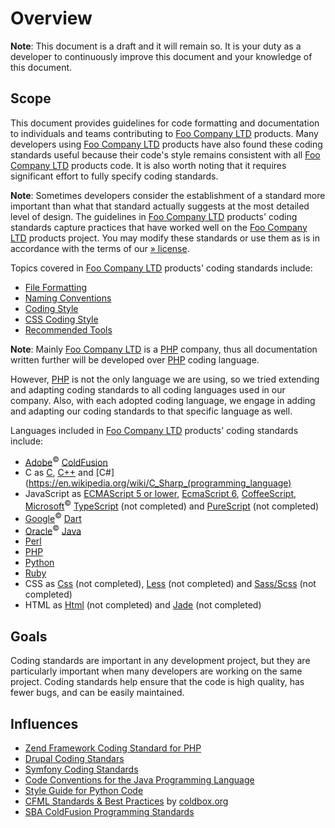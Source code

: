 # Overview

**Note**: This document is a draft and it will remain so. It is your duty as a developer to continuously
improve this document and your knowledge of this document.

## Scope

This document provides guidelines for code formatting and documentation to individuals and teams contributing to
[Foo Company LTD](http://company.foo/) products. Many developers using [Foo Company LTD](http://company.foo/) products
have also found these coding standards useful because their code's style remains consistent with all
[Foo Company LTD](http://company.foo/) products code. It is also worth noting that it requires significant effort to
fully specify coding standards.

**Note**: Sometimes developers consider the establishment of a standard more important than what that standard actually
suggests at the most detailed level of design. The guidelines in [Foo Company LTD](http://company.foo/) products' coding
standards capture practices that have worked well on the [Foo Company LTD](http://company.foo/) products project. You
may modify these standards or use them as is in accordance with the terms of our
[» license](https://raw.githubusercontent.com/dragoscirjan/coding-standards/master/LICENSE).

Topics covered in [Foo Company LTD](http://company.foo/) products' coding standards include:

* [File Formatting](formating.md)
* [Naming Conventions](naming.md)
* [Coding Style](style.md)
* [CSS Coding Style](css-style.md)
* [Recommended Tools](recommended.md)

**Note**: Mainly [Foo Company LTD](http://company.foo/) is a [PHP](http://php.net/) company, thus all documentation
written further will be developed over [PHP](http://php.net/) coding language.

However, [PHP](http://php.net/) is not the only language we are using, so we tried extending and adapting coding
standards to all coding languages used in our company. Also, with each adopted coding language, we engage in adding
and adapting our coding standards to that specific language as well.

Languages included in [Foo Company LTD](http://company.foo/) products' coding standards include:

* [Adobe](http://www.adobe.com)<sup>&copy;</sup> [ColdFusion](http://www.adobe.com/products/coldfusion-family.html)
* C as [C](https://en.wikipedia.org/wiki/List_of_C-family_programming_languages), [C++](https://en.wikipedia.org/wiki/C%2B%2B) 
  and [C&#35;](https://en.wikipedia.org/wiki/C_Sharp_(programming_language)
* JavaScript as [ECMAScript 5 or lower](https://en.wikipedia.org/wiki/JavaScript), 
  [EcmaScript 6](https://github.com/lukehoban/es6features), [CoffeeScript](http://coffeescript.org), 
  [Microsoft](http://microsoft.com)<sup>&copy;</sup> [TypeScript](http://www.typescriptlang.org) (not completed) and 
  [PureScript](http://www.purescript.org) (not completed)
* [Google](http://code.google.com/p/dart)<sup>&copy;</sup> [Dart](https://www.dartlang.org)
* [Oracle](https://www.oracle.com)<sup>&copy;</sup> [Java](https://www.oracle.com/java/index.html)
* [Perl](https://www.perl.org)
* [PHP](http://php.net)
* [Python](https://www.python.org)
* [Ruby](http://ruby.com)
* CSS as [Css](https://en.wikipedia.org/wiki/Cascading_Style_Sheets) (not completed), [Less](http://lesscss.org) (not completed) and
  [Sass/Scss](http://sass-lang.com) (not completed)
* HTML as [Html](https://en.wikipedia.org/wiki/HTML) (not completed) and [Jade](http://jade-lang.com) (not completed)

## Goals
Coding standards are important in any development project, but they are particularly important when many developers are
working on the same project. Coding standards help ensure that the code is high quality, has fewer bugs, and can be
easily maintained.

## Influences

* [Zend Framework Coding Standard for PHP](http://framework.zend.com/manual/current/en/ref/coding.standard.html)
* [Drupal Coding Standars](https://www.drupal.org/coding-standards)
* [Symfony Coding Standards](http://symfony.com/doc/current/contributing/code/standards.html)
* [Code Conventions for the Java Programming Language](http://www.oracle.com/technetwork/java/javase/documentation/codeconventions-139411.html#16711)
* [Style Guide for Python Code](https://www.python.org/dev/peps/pep-0008/)
* [CFML Standards & Best Practices](http://wiki.coldbox.org/wiki/DevelopmentBestPractices.cfm) by [coldbox.org](coldbox.org)
* [SBA ColdFusion Programming Standards](https://www.scribd.com/doc/17091861/Cold-Fusion-Coding-Standards)
